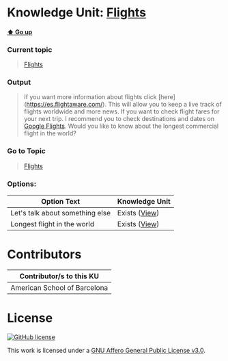 # Knowledge Unit: [Flights](../../knowledge_units/flights/flights.md)

#### [:arrow_up: Go up](../../topics/flights.md)
### Current topic
> [Flights](../../topics/flights.md)
### Output
> If you want more information about flights click [here] (https://es.flightaware.com/). This will allow you to keep a live track of flights worldwide and more news. If you want to check flight fares for your next trip. I recommend you to check destinations and dates on [Google Flights](https://www.google.com/flights). Would you like to know about the longest commercial flight in the world?
### Go to Topic
> [Flights](../../topics/flights.md)

### Options: 

| Option Text | Knowledge Unit |
| - | - |  
| Let&#039;s talk about something else  |  Exists ([View](../../knowledge_units/flights/lets-talk-about-something-else.md))  |  
| Longest flight in the world  |  Exists ([View](../../knowledge_units/flights/longest-flight-in-the-world.md))  | 

# Contributors

| Contributor/s to this KU |
| - | 
| American School of Barcelona |

# License
[![GitHub license](https://img.shields.io/github/license/inbrainz/cerebro)](https://github.com/inbrainz/cerebro/blob/master/LICENSE)

This work is licensed under a [GNU Affero General Public License v3.0](https://www.gnu.org/licenses/agpl-3.0.txt).